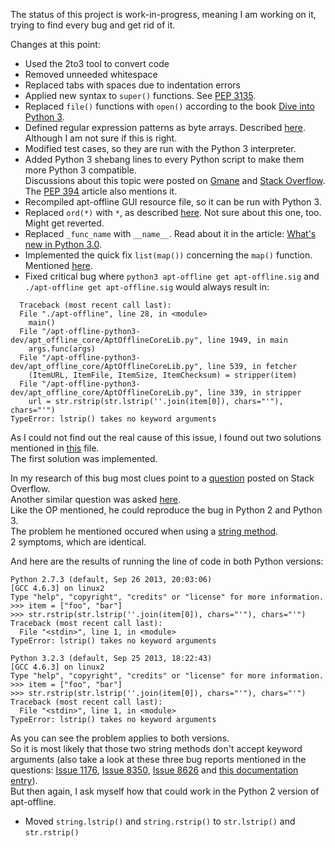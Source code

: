 The status of this project is work-in-progress, meaning I am working on it, trying to find every bug and get rid of it.

Changes at this point:
- Used the 2to3 tool to convert code
- Removed unneeded whitespace
- Replaced tabs with spaces due to indentation errors
- Applied new syntax to `super()` functions. See [PEP 3135](http://www.python.org/dev/peps/pep-3135/).
- Replaced `file()` functions with `open()` according to the book [Dive into Python 3](http://getpython3.com/diveintopython3/case-study-porting-chardet-to-python-3.html#namefileisnotdefined).
- Defined regular expression patterns as byte arrays. Described [here](http://getpython3.com/diveintopython3/case-study-porting-chardet-to-python-3.html#cantuseastringpattern). Although I am not sure if this is right.
- Modified test cases, so they are run with the Python 3 interpreter.
- Added Python 3 shebang lines to every Python script to make them more Python 3 compatible.  
  Discussions about this topic were posted on [Gmane](http://comments.gmane.org/gmane.comp.python.porting/192) and [Stack Overflow](http://stackoverflow.com/questions/7670303/purpose-of-usr-bin-python3). The [PEP 394](http://www.python.org/dev/peps/pep-0394/) article also mentions it.
- Recompiled apt-offline GUI resource file, so it can be run with Python 3.
- Replaced `ord(*)` with `*`, as described [here](http://getpython3.com/diveintopython3/case-study-porting-chardet-to-python-3.html#ordexpectedstring). Not sure about this one, too. Might get reverted.
- Replaced `_func_name` with `__name__`. Read about it in the article: [What's new in Python 3.0](http://docs.python.org/3.0/whatsnew/3.0.html#operators-and-special-methods).
- Implemented the quick fix `list(map())` concerning the `map()` function. Mentioned [here](http://docs.python.org/3.0/whatsnew/3.0.html#views-and-iterators-instead-of-lists).
- Fixed critical bug where `python3 apt-offline get apt-offline.sig` and `./apt-offline get apt-offline.sig` would always result in:

````
  Traceback (most recent call last):
  File "./apt-offline", line 28, in <module>
    main()
  File "/apt-offline-python3-dev/apt_offline_core/AptOfflineCoreLib.py", line 1949, in main
    args.func(args)
  File "/apt-offline-python3-dev/apt_offline_core/AptOfflineCoreLib.py", line 539, in fetcher
    (ItemURL, ItemFile, ItemSize, ItemChecksum) = stripper(item)
  File "/apt-offline-python3-dev/apt_offline_core/AptOfflineCoreLib.py", line 339, in stripper
    url = str.rstrip(str.lstrip(''.join(item[0]), chars="'"), chars="'")
TypeError: lstrip() takes no keyword arguments
````

As I could not find out the real cause of this issue, I found out two solutions mentioned in [this](https://github.com/codingaround/apt-offline-python3-dev/blob/master/apt_offline_core/bugfix_examples.py) file.  
The first solution was implemented.

In my research of this bug most clues point to a [question](http://stackoverflow.com/q/11716687) posted on Stack Overflow.  
Another similar question was asked [here](http://stackoverflow.com/questions/13217056/python-accepts-keyword-arguments-in-cpython-functions).  
Like the OP mentioned, he could reproduce the bug in Python 2 and Python 3.  
The problem he mentioned occured when using a [string method](http://docs.python.org/3.2/library/stdtypes.html?highlight=str.lstrip#string-methods).  
2 symptoms, which are identical.

And here are the results of running the line of code in both Python versions:

````
Python 2.7.3 (default, Sep 26 2013, 20:03:06) 
[GCC 4.6.3] on linux2
Type "help", "copyright", "credits" or "license" for more information.
>>> item = ["foo", "bar"]
>>> str.rstrip(str.lstrip(''.join(item[0]), chars="'"), chars="'")
Traceback (most recent call last):
  File "<stdin>", line 1, in <module>
TypeError: lstrip() takes no keyword arguments
````

````
Python 3.2.3 (default, Sep 25 2013, 18:22:43) 
[GCC 4.6.3] on linux2
Type "help", "copyright", "credits" or "license" for more information.
>>> item = ["foo", "bar"]
>>> str.rstrip(str.lstrip(''.join(item[0]), chars="'"), chars="'")
Traceback (most recent call last):
  File "<stdin>", line 1, in <module>
TypeError: lstrip() takes no keyword arguments
````

As you can see the problem applies to both versions.  
So it is most likely that those two string methods don't accept keyword arguments (also take a look at these three bug reports mentioned in the questions: [Issue 1176](http://bugs.python.org/issue1176), [Issue 8350](http://bugs.python.org/issue8350), [Issue 8626](http://bugs.python.org/issue8626) and [this documentation entry](http://docs.python.org/dev/reference/expressions.html#calls)).  
But then again, I ask myself how that could work in the Python 2 version of apt-offline.

- Moved `string.lstrip()` and `string.rstrip()` to `str.lstrip()` and `str.rstrip()`
